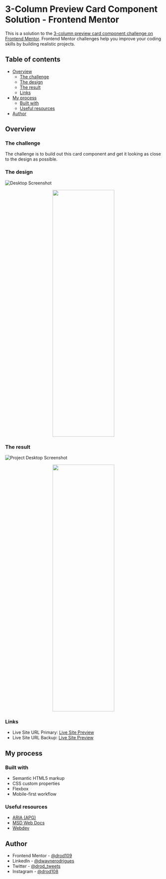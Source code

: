# 3-Column Preview Card Component Solution - Frontend Mentor

This is a solution to the [3-column preview card component challenge on Frontend Mentor](https://www.frontendmentor.io/challenges/3column-preview-card-component-pH92eAR2-). Frontend Mentor challenges help you improve your coding skills by building realistic projects.

## Table of contents

- [Overview](#overview)
  - [The challenge](#the-challenge)
  - [The design](#the-design)
  - [The result](#the-result)
  - [Links](#links)
- [My process](#my-process)
  - [Built with](#built-with)
  - [Useful resources](#useful-resources)
- [Author](#author)

## Overview

### The challenge

The challenge is to build out this card component and get it looking as close to the design as possible.

### The design

![Desktop Screenshot](https://i.postimg.cc/jSjZ8JXd/desktop-design.jpg)

 <p align="center">
  <img width="199" height="797" src="https://i.postimg.cc/cL5TP497/mobile-design.jpg">
</p>

### The result

![Project Desktop Screenshot](https://i.postimg.cc/KzsGCWks/desktop-screenshot.png)

 <p align="center">
  <img width="199" height="797" src="https://i.postimg.cc/bJvYCPJt/mobile-screenshot.png">
</p>

### Links

- Live Site URL Primary: [Live Site Preview](https://drod109.github.io/3-column-preview-card/)
- Live Site URL Backup: [Live Site Preview](https://codepen.io/drodrigues/full/)

## My process

### Built with

- Semantic HTML5 markup
- CSS custom properties
- Flexbox
- Mobile-first workflow

### Useful resources

- [ARIA (APG)](https://www.w3.org/WAI/ARIA/)
- [MSD Web Docs](https://developer.mozilla.org/)
- [Webdev](https://web.dev/)

## Author

- Frontend Mentor - [@drod109](https://www.frontendmentor.io/profile/drod109)
- LinkedIn - [@dwaynerodrigues](https://www.linkedin.com/in/dwaynerodrigues/)
- Twitter - [@drod_tweets](https://www.twitter.com/drod_tweets)
- Instagram - [@drod108](https://www.instagram.com/drod108/)
